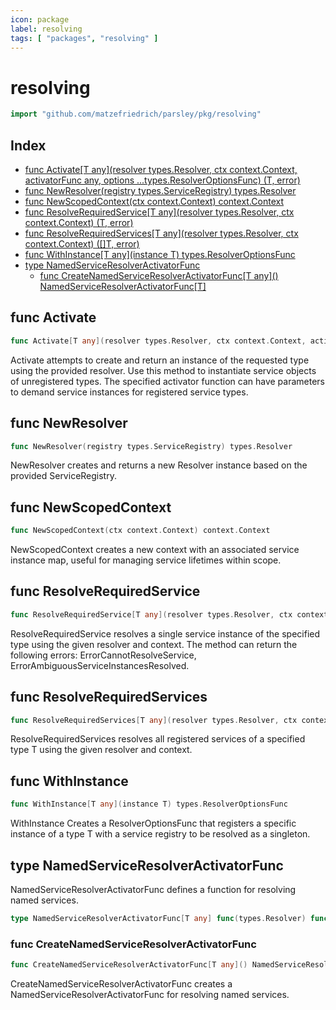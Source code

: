 ```yaml
---
icon: package
label: resolving
tags: [ "packages", "resolving" ]
---
```

# resolving

```go
import "github.com/matzefriedrich/parsley/pkg/resolving"
```

## Index

- [func Activate\[T any\]\(resolver types.Resolver, ctx context.Context, activatorFunc any, options ...types.ResolverOptionsFunc\) \(T, error\)](<#Activate>)
- [func NewResolver\(registry types.ServiceRegistry\) types.Resolver](<#NewResolver>)
- [func NewScopedContext\(ctx context.Context\) context.Context](<#NewScopedContext>)
- [func ResolveRequiredService\[T any\]\(resolver types.Resolver, ctx context.Context\) \(T, error\)](<#ResolveRequiredService>)
- [func ResolveRequiredServices\[T any\]\(resolver types.Resolver, ctx context.Context\) \(\[\]T, error\)](<#ResolveRequiredServices>)
- [func WithInstance\[T any\]\(instance T\) types.ResolverOptionsFunc](<#WithInstance>)
- [type NamedServiceResolverActivatorFunc](<#NamedServiceResolverActivatorFunc>)
  - [func CreateNamedServiceResolverActivatorFunc\[T any\]\(\) NamedServiceResolverActivatorFunc\[T\]](<#CreateNamedServiceResolverActivatorFunc>)


<a name="Activate"></a>
## func Activate

```go
func Activate[T any](resolver types.Resolver, ctx context.Context, activatorFunc any, options ...types.ResolverOptionsFunc) (T, error)
```

Activate attempts to create and return an instance of the requested type using the provided resolver. Use this method to instantiate service objects of unregistered types. The specified activator function can have parameters to demand service instances for registered service types.

<a name="NewResolver"></a>
## func NewResolver

```go
func NewResolver(registry types.ServiceRegistry) types.Resolver
```

NewResolver creates and returns a new Resolver instance based on the provided ServiceRegistry.

<a name="NewScopedContext"></a>
## func NewScopedContext

```go
func NewScopedContext(ctx context.Context) context.Context
```

NewScopedContext creates a new context with an associated service instance map, useful for managing service lifetimes within scope.

<a name="ResolveRequiredService"></a>
## func ResolveRequiredService

```go
func ResolveRequiredService[T any](resolver types.Resolver, ctx context.Context) (T, error)
```

ResolveRequiredService resolves a single service instance of the specified type using the given resolver and context. The method can return the following errors: ErrorCannotResolveService, ErrorAmbiguousServiceInstancesResolved.

<a name="ResolveRequiredServices"></a>
## func ResolveRequiredServices

```go
func ResolveRequiredServices[T any](resolver types.Resolver, ctx context.Context) ([]T, error)
```

ResolveRequiredServices resolves all registered services of a specified type T using the given resolver and context.

<a name="WithInstance"></a>
## func WithInstance

```go
func WithInstance[T any](instance T) types.ResolverOptionsFunc
```

WithInstance Creates a ResolverOptionsFunc that registers a specific instance of a type T with a service registry to be resolved as a singleton.

<a name="NamedServiceResolverActivatorFunc"></a>
## type NamedServiceResolverActivatorFunc

NamedServiceResolverActivatorFunc defines a function for resolving named services.

```go
type NamedServiceResolverActivatorFunc[T any] func(types.Resolver) func(string) (T, error)
```

<a name="CreateNamedServiceResolverActivatorFunc"></a>
### func CreateNamedServiceResolverActivatorFunc

```go
func CreateNamedServiceResolverActivatorFunc[T any]() NamedServiceResolverActivatorFunc[T]
```

CreateNamedServiceResolverActivatorFunc creates a NamedServiceResolverActivatorFunc for resolving named services.

